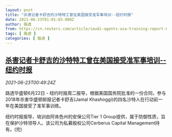 ```yaml
---
layout: post
title: "杀害记者卡舒吉的沙特特工曾在美国接受准军事培训--纽约时报"
date: 2021-06-23T01:01:03.000Z
author: 路透
from: https://cn.reuters.com/article/saudi-agents-usa-training-report-0622-tu-idCNKCS2DZ02O
tags: [ 路透 ]
categories: [ 路透 ]
---
```

<!--1624410063000-->
[杀害记者卡舒吉的沙特特工曾在美国接受准军事培训--纽约时报](https://cn.reuters.com/article/saudi-agents-usa-training-report-0622-tu-idCNKCS2DZ02O)
------

<div>
<div><i>2021-06-23T00:49:24Z</i></div><p>路透华盛顿6月22日 - 纽约时报周二报导，根据美国国务院批准的一份合同，参与2018年杀害华盛顿邮报记者卡舒吉(Jamal Khashoggi)的四名沙特人在行动前一年在美国接受了准军事训练。</p><p>纽约时报报导，培训由阿肯色州的安保公司Tier 1 Group提供，属于防御性质，旨在保护沙特领导人。该公司为私募股权公司Cerberus Capital Management持有。(完)</p>
</div>
